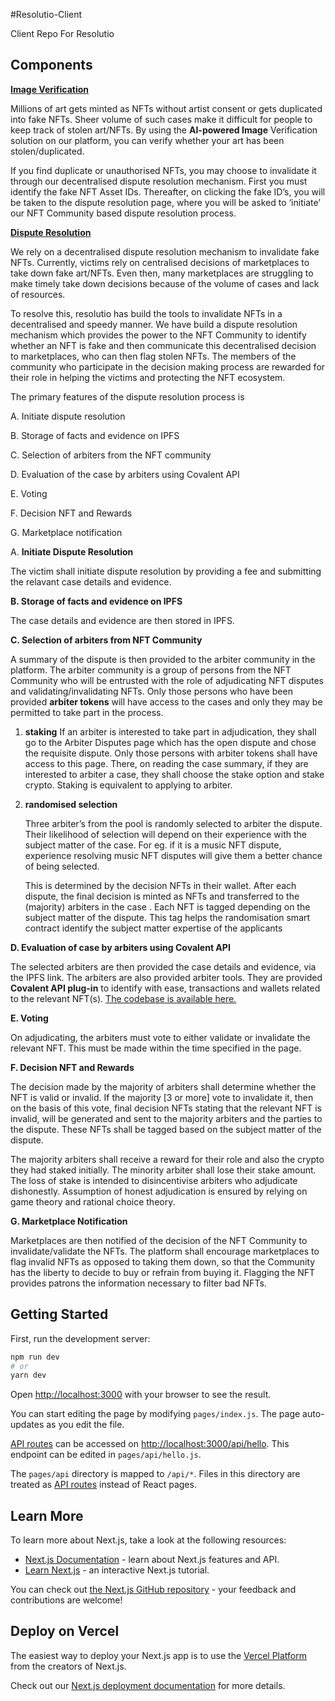 #Resolutio-Client

Client Repo For Resolutio

## Components

**[Image Verification](https://github.com/resolutio-ai/resolutio-ai/tree/main/components/imageVerification)**

Millions of art gets minted as NFTs without artist consent or gets duplicated into fake NFTs. Sheer volume of such cases make it difficult for people to keep track of stolen art/NFTs. By using the **AI-powered Image** Verification solution on our platform, you can verify whether your art has been stolen/duplicated. 

If you find duplicate or unauthorised NFTs, you may choose to invalidate it through our decentralised dispute resolution mechanism. First you must identify the fake NFT Asset IDs. Thereafter, on clicking the fake ID’s, you will be taken to the dispute resolution page, where you will be asked to ‘initiate’ our NFT Community based dispute resolution process.

**[Dispute Resolution](https://github.com/resolutio-ai/resolutio-ai/tree/main/components/disputeResolution)** 

We rely on a decentralised dispute resolution mechanism to invalidate fake NFTs. Currently, victims rely on centralised decisions of marketplaces to take down fake art/NFTs. Even then, many marketplaces are struggling to make timely take down decisions because of the volume of cases and lack of resources.

To resolve this, resolutio has build the tools to invalidate NFTs in a decentralised and speedy manner. We have build a dispute resolution mechanism which provides the power to the NFT Community to identify whether an NFT is fake and then communicate this decentralised decision to marketplaces, who can then flag stolen NFTs. The members of the community who participate in the decision making process are rewarded for their role in helping the victims and protecting the NFT ecosystem.

The primary features of the dispute resolution process is 

A. Initiate dispute resolution 

B. Storage of facts and evidence on IPFS

C. Selection of arbiters from the NFT community

D. Evaluation of the case by arbiters using Covalent API

E. Voting 

F. Decision NFT and Rewards

G. Marketplace notification

A. **Initiate Dispute Resolution**

The victim shall initiate dispute resolution by providing a fee and submitting the relavant case details and evidence. 

**B. Storage of facts and evidence on IPFS**

The case details and evidence are then stored in IPFS.

**C. Selection of arbiters from NFT Community**

A summary of the dispute is then provided to the arbiter community in the platform. The arbiter community is a group of persons from the NFT Community who will be entrusted with the role of adjudicating NFT disputes and validating/invalidating NFTs. Only those persons who have been provided **arbiter tokens** will have access to the cases and only they may be permitted to take part in the process. 

1. **staking**
If an arbiter is interested to take part in adjudication, they shall go to the Arbiter Disputes page which has the open dispute and chose the requisite dispute. Only those persons with arbiter tokens shall have access to this page. There, on reading the case summary, if they are interested to arbiter a case, they shall choose the stake option and stake crypto. Staking is equivalent to applying to arbiter. 
2. **randomised selection**
    
    Three arbiter’s from the pool is randomly selected to arbiter the dispute. Their likelihood of selection will depend on their experience with the subject matter of the case. For eg. if it is a music NFT dispute, experience resolving music NFT disputes will give them a better chance of being selected. 
    
    This is determined by the decision NFTs in their wallet. After each dispute, the final decision is minted as NFTs and transferred to the (majority) arbiters in the case . Each NFT is tagged depending on the subject matter of the dispute. This tag helps the randomisation smart contract identify the subject matter expertise of the applicants
    

**D. Evaluation of case by arbiters using Covalent API**

The selected arbiters are then provided the case details and evidence, via the IPFS link. The arbiters are also provided arbiter tools. They are provided **Covalent API plug-in** to identify with ease, transactions and wallets related to the relevant NFT(s). [The codebase is available here.](https://github.com/znreza/blockchain-transaction-search)

**E. Voting**

On adjudicating, the arbiters must vote to either validate or invalidate the relevant NFT. This must be made within the time specified in the page. 

**F. Decision NFT and Rewards** 

The decision made by the majority of arbiters shall determine whether the NFT is valid or invalid. If the majority [3 or more] vote to invalidate it, then on the basis of this vote, final decision NFTs stating that the relevant NFT is invalid, will be generated and sent to the majority arbiters and the parties to the dispute. These NFTs shall be tagged based on the subject matter of the dispute. 

The majority arbiters shall receive a reward for their role and also the crypto they had staked initially. The minority arbiter shall lose their stake amount. The loss of stake is intended to disincentivise arbiters who adjudicate dishonestly. Assumption of honest adjudication is ensured by relying on game theory and rational choice theory. 

**G. Marketplace Notification**

Marketplaces are then notified of the decision of the NFT Community to invalidate/validate the NFTs. The platform shall encourage marketplaces to flag invalid NFTs as opposed to taking them down, so that the Community has the liberty to decide to buy or refrain from buying it. Flagging the NFT provides patrons the information necessary to filter bad NFTs.

## Getting Started

First, run the development server:

```bash
npm run dev
# or
yarn dev
```

Open [http://localhost:3000](http://localhost:3000) with your browser to see the result.

You can start editing the page by modifying `pages/index.js`. The page auto-updates as you edit the file.

[API routes](https://nextjs.org/docs/api-routes/introduction) can be accessed on [http://localhost:3000/api/hello](http://localhost:3000/api/hello). This endpoint can be edited in `pages/api/hello.js`.

The `pages/api` directory is mapped to `/api/*`. Files in this directory are treated as [API routes](https://nextjs.org/docs/api-routes/introduction) instead of React pages.

## Learn More

To learn more about Next.js, take a look at the following resources:

- [Next.js Documentation](https://nextjs.org/docs) - learn about Next.js features and API.
- [Learn Next.js](https://nextjs.org/learn) - an interactive Next.js tutorial.

You can check out [the Next.js GitHub repository](https://github.com/vercel/next.js/) - your feedback and contributions are welcome!

## Deploy on Vercel

The easiest way to deploy your Next.js app is to use the [Vercel Platform](https://vercel.com/new?utm_medium=default-template&filter=next.js&utm_source=create-next-app&utm_campaign=create-next-app-readme) from the creators of Next.js.

Check out our [Next.js deployment documentation](https://nextjs.org/docs/deployment) for more details.
